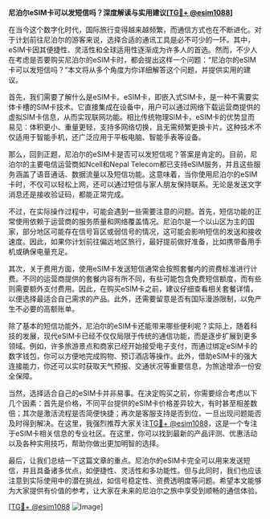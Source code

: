 **尼泊尔eSIM卡可以发短信吗？深度解读与实用建议[[TG💪+ @esim1088](https://t.me/s/esim1088)]**

在当今这个数字化时代，国际旅行变得越来越频繁，而通信方式也在不断进化。对于计划前往尼泊尔的游客来说，选择合适的通讯工具是必不可少的一环。其中，eSIM卡因其便捷性、灵活性和全球适用性逐渐成为许多人的首选。然而，不少人在考虑是否要购买尼泊尔的eSIM卡时，都会提出这样一个问题：“尼泊尔的eSIM卡可以发短信吗？”本文将从多个角度为你详细解答这个问题，并提供实用的建议。

首先，我们需要了解什么是eSIM卡。eSIM卡，即嵌入式SIM卡，是一种不需要实体卡槽的SIM卡技术。它直接集成在设备中，用户可以通过网络下载运营商提供的虚拟SIM卡信息，从而实现联网功能。相比传统物理SIM卡，eSIM卡的优势显而易见：体积更小、重量更轻，支持多网络切换，且无需频繁更换卡片。这种技术不仅适用于智能手机，还广泛应用于平板电脑、智能手表等设备。

那么，回到正题，尼泊尔的eSIM卡是否可以发短信呢？答案是肯定的。目前，尼泊尔的主要电信运营商如Ncell和Nepal Telecom都已支持eSIM服务，并且这些服务涵盖了语音通话、数据流量以及短信功能。这意味着，当你使用尼泊尔的eSIM卡时，不仅可以轻松上网，还可以通过短信与家人朋友保持联系。无论是发送文字消息还是接收验证码，都能正常完成。

不过，在实际操作过程中，可能会遇到一些需要注意的问题。首先，短信功能的正常使用依赖于运营商的服务质量和网络覆盖情况。尼泊尔是一个以山区为主的国家，部分地区可能存在信号盲区或弱信号的情况，这可能会影响短信的发送和接收速度。因此，如果你计划前往偏远地区旅行，最好提前做好准备，比如携带备用手机或确保电量充足。

其次，关于费用方面，使用eSIM卡发送短信通常会按照套餐内的资费标准进行计费。不同的运营商提供的套餐内容有所不同，有些可能包含免费短信额度，而有些则需要额外支付费用。因此，在购买eSIM卡之前，建议仔细查看相关套餐详情，以便选择最适合自己需求的产品。此外，还需要留意是否有国际漫游限制，以免产生不必要的高额账单。

除了基本的短信功能外，尼泊尔的eSIM卡还能带来哪些便利呢？实际上，随着科技的发展，现代eSIM卡已经不仅仅局限于传统的通信功能，而是逐步扩展到更多领域。例如，许多旅游景点和商家已经开始接受电子支付，而通过绑定eSIM卡的数字钱包，你可以方便地完成购物、预订酒店等操作。此外，借助eSIM卡的强大连接能力，你还可以实时获取天气预报、交通状况等重要信息，为旅途增添一份安全保障。

当然，选择适合自己的eSIM卡并非易事。在决定购买之前，你需要综合考虑以下几个因素：首先是价格，不同平台提供的eSIM卡价格差异较大，有时甚至相差数倍；其次是激活流程是否简便快捷；再次是客服支持是否到位，一旦出现问题能否及时得到解决。在这里，我强烈推荐大家关注[TG💪+ @esim1088](https://t.me/s/esim1088)，这是一个专注于eSIM卡相关信息的专业社区。在这里，你可以找到最新的产品评测、优惠活动以及各种实用技巧，帮助你做出更加明智的选择。

最后，让我们总结一下这篇文章的重点。尼泊尔的eSIM卡完全可以用来发送短信，并且具备诸多优点，如便捷性、灵活性和多功能性。但与此同时，我们也应该注意到实际使用中的潜在挑战，如信号稳定性、资费透明度等问题。希望本文能够为大家提供有价值的参考，让大家在未来的尼泊尔之旅中享受到顺畅的通信体验。

[[TG💪+ @esim1088](https://t.me/s/esim1088) ![Image](https://i.postimg.cc/4NQfJmqS/Snipaste-2025-05-13-00-14-12.png)]